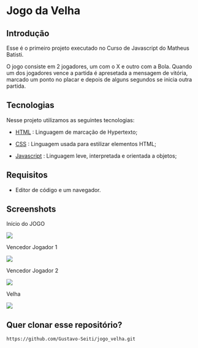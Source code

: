 

# Jogo da Velha 

## Introdução

Esse é o primeiro projeto executado no Curso de Javascript do Matheus Batisti.

O jogo consiste em 2 jogadores, um com o X e outro com a Bola. Quando um dos jogadores vence a partida é apresetada a mensagem de vitória, marcado um ponto no placar e depois de alguns segundos se inicia outra partida.


## Tecnologias

Nesse projeto utilizamos as seguintes tecnologias:


* [HTML](https://developer.mozilla.org/pt-BR/docs/Web/HTML/Element) : Linguagem de marcação de Hypertexto;

* [CSS](https://developer.mozilla.org/pt-BR/docs/Web/CSS) : Linguagem usada para estilizar elementos HTML;

* [Javascript](https://developer.mozilla.org/en-US/docs/Web/JavaScript) : Linguagem leve, interpretada e orientada a objetos;



## Requisitos

* Editor de código e um navegador.



## Screenshots

Início do JOGO

<img src="https://user-images.githubusercontent.com/78318961/154269580-e7207358-d716-46c1-be8a-4d8b117978dd.png">

Vencedor Jogador 1

<img src="https://user-images.githubusercontent.com/78318961/154269780-c728790d-57dd-4691-93e9-455ac058caef.png">

Vencedor Jogador 2

<img src="https://user-images.githubusercontent.com/78318961/154269881-57f044cc-36d8-428b-9edd-3abc4805c440.png">

Velha

<img src="https://user-images.githubusercontent.com/78318961/154270025-8133cc4f-9297-495b-a41b-1cf8cdfd91aa.png">

## Quer clonar esse repositório?

```sh
https://github.com/Gustavo-Seiti/jogo_velha.git

```





    

    

    

    


